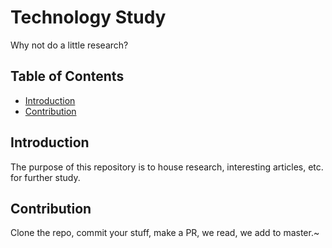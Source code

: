 # Technology Study
Why not do a little research?

## Table of Contents
* [Introduction](#introduction)
* [Contribution](#contribution)

## Introduction
The purpose of this repository is to house research, interesting articles, etc. for further study.

## Contribution
Clone the repo, commit your stuff, make a PR, we read, we add to master.~
